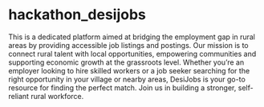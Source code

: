 # hackathon_desijobs
This is a dedicated platform aimed at bridging the employment gap in rural areas by providing accessible job listings and postings. Our mission is to connect rural talent with local opportunities, empowering communities and supporting economic growth at the grassroots level. Whether you’re an employer looking to hire skilled workers or a job seeker searching for the right opportunity in your village or nearby areas, DesiJobs is your go-to resource for finding the perfect match. Join us in building a stronger, self-reliant rural workforce.

